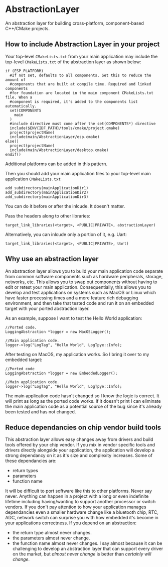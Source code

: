 # AbstractionLayer
An abstraction layer for building cross-platform, component-based C++/CMake projects.

## How to include Abstraction Layer in your project
Your top-level `CMakeLists.txt` from your main application may include the top-level `CMakeLists.txt` of the abstraction layer as shown below:

```
if (ESP_PLATFORM)
  #If not set, defaults to all components. Set this to reduce the amount of
  #components that are built at compile time. Required and linked components
  #for foundation are located in the main component CMakeLists.txt file. When a
  #component is required, it's added to the components list automatically.
  set(COMPONENTS
    main
  )
  #include directive must come after the set(COMPONENTS*) directive
  include($ENV{IDF_PATH}/tools/cmake/project.cmake)
  project(projectName)
  include(main/AbstractionLayer/esp.cmake)
else()
  project(projectName)
  include(main/AbstractionLayer/desktop.cmake)
endif()
```

Additional platforms can be added in this pattern.

Then you should add your main application files to your top-level main application `CMakeLists.txt`

```
add_subdirectory(mainApplicationDir1)
add_subdirectory(mainApplicationDir2)
add_subdirectory(mainApplicationDir3)
```

You can do it before or after the inlcude. It doesn't matter.

Pass the headers along to other libraries:

`target_link_libraries(<target>, <PUBLIC|PRIVATE>, abstractionLayer)`

Alternatively, you can inlcude only a portion of it, e.g. Uart:

`target_link_libraries(<target>, <PUBLIC|PRIVATE>, Uart)`

## Why use an abstraction layer
An abstraction layer allows you to build your main application code separate from common software components such as hardware peripherals, storage, networks, etc.
This allows you to swap out components without having to edit or retest your main application. Consequentially, this allows you to develop and test applications on systems such
as MacOS or Linux which have faster processing times and a more feature rich debugging environment, and then take that tested code and run it on an embedded target with your ported abstraction layer.

As an example, suppose I want to test the Hello World application:

```
//Ported code.
LoggingAbstraction *logger = new MacOSLogger();

//Main application code.
logger->log("LogTag", "Hello World", LogTpye::Info);
```

After testing on MacOS, my application works. So I bring it over to my embedded target:

```
//Ported code
LoggingAbstraction *logger = new EmbeddedLogger();

//Main application code.
logger->log("LogTag", "Hello World", LogTpye::Info);
```

The main application code hasn't changed so I know the logic is correct. It will print as long as the ported code works. If it doesn't print I can eliminate the main application code as a potential source of the bug since it's already been tested and has not changed.

## Reduce dependancies on chip vendor build tools
This abstraction layer allows easy changes away from drivers and build tools offered by your chip vendor. If you mix in vendor specific tools and drivers directly alongside your application, the application will develop a strong dependancy on it as it's size and complexity increases. Some of these dependancies are:
- return types
- parameters
- function name
  
It will be difficult to port software like this to other platforms. Never say never. Anything can happen in a project with a long or even indefinite lifetime including having/wanting to support another processor or switch vendors. If you don't pay 
attention to how your application manages dependancies even a smaller hardware change like a bluetooth chip, RTC, ADC, network switch can surprise you with how embedded it's become in your applications correctness.
If you depend on an abstraction:
- the return type almost never changes.
- the parameters almost never change.
- the function name almost never changes.
  I say almost because it can be challenging to develop an abstraction layer that can support every driver on the market, but _almost never change_ is better than _certainly will change_.
